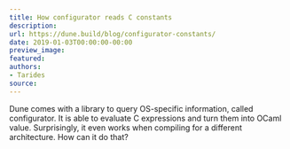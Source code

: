 ```yaml
---
title: How configurator reads C constants
description:
url: https://dune.build/blog/configurator-constants/
date: 2019-01-03T00:00:00-00:00
preview_image:
featured:
authors:
- Tarides
source:
---
```


<p>Dune comes with a library to query OS-specific information, called configurator.
It is able to evaluate C expressions and turn them into OCaml value.
Surprisingly, it even works when compiling for a different architecture. How can
it do that?</p>
